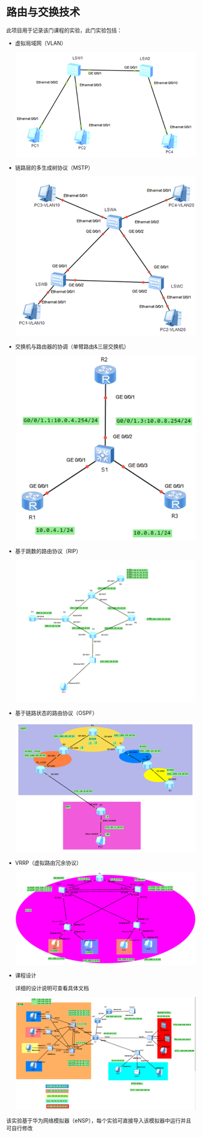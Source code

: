 # 路由与交换技术

此项目用于记录该门课程的实验，此门实验包括：    

+ 虚拟局域网（VLAN）

  ![](https://github.com/gangan786/Network_eNSP/blob/master/VLAN/%E6%8A%A5%E5%91%8A%E8%B5%84%E6%96%99%E6%88%AA%E5%9B%BE/%E6%8B%93%E6%89%91%E5%9B%BE.png?raw=true)

+ 链路层的多生成树协议（MSTP）

  ![](https://github.com/gangan786/Network_eNSP/blob/master/MSTP/Image/%E6%8B%93%E6%89%91%E5%9B%BE.png?raw=true)

+ 交换机与路由器的协调（单臂路由&三层交换机）

  ![](https://github.com/gangan786/Network_eNSP/blob/master/%E5%8D%95%E8%87%82%E8%B7%AF%E7%94%B1/Image/%E6%8B%93%E6%89%91%E5%9B%BE.png?raw=true)

+ 基于跳数的路由协议（RIP）

  ![](https://github.com/gangan786/Network_eNSP/blob/master/RIP/image/%E5%85%A8%E5%B1%80%E6%8B%93%E6%89%91%E5%9B%BE.png?raw=true)

+ 基于链路状态的路由协议（OSPF）

  ![](https://github.com/gangan786/Network_eNSP/raw/master/OSPF/Image/%E5%AE%9E%E9%AA%8C%E6%8B%93%E6%89%91%E5%9B%BE.png?raw=true)

+ VRRP（虚拟路由冗余协议）

  ![](https://github.com/gangan786/Network_eNSP/blob/master/MSTP+VRRP/image/%E6%8B%93%E6%89%91%E5%9B%BE.png?raw=true)





+ 课程设计

  详细的设计说明可查看具体文档

  ![](https://github.com/gangan786/Network_eNSP/blob/master/3116001779%E9%99%88%E6%B7%A6_%E7%BD%91%E7%BB%9C%E4%BA%92%E8%BF%9E%E6%8A%80%E6%9C%AF/image/%E6%8B%93%E6%89%91%E5%9B%BE.png?raw=true)

  

该实验基于华为网络模拟器（eNSP），每个实验可直接导入该模拟器中运行并且可自行修改